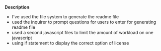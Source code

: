 **Description**

- I've used the file system to generate the readme file
- used the inquirer to prompt questions for users to enter for generating readme file
- used a second javascript files to limit the amount of workload on one javascript
- using if statement to display the correct option of license 
